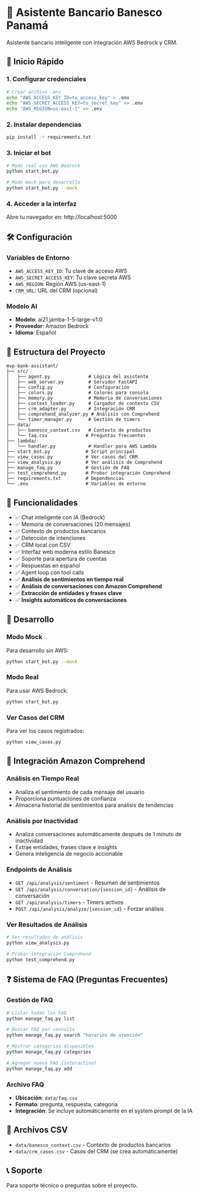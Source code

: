 # 🏦 Asistente Bancario Banesco Panamá

Asistente bancario inteligente con integración AWS Bedrock y CRM.

## 🚀 Inicio Rápido

### 1. Configurar credenciales
```bash
# Crear archivo .env
echo "AWS_ACCESS_KEY_ID=tu_access_key" > .env
echo "AWS_SECRET_ACCESS_KEY=tu_secret_key" >> .env
echo "AWS_REGION=us-east-1" >> .env
```

### 2. Instalar dependencias
```bash
pip install -r requirements.txt
```

### 3. Iniciar el bot
```bash
# Modo real con AWS Bedrock
python start_bot.py

# Modo mock para desarrollo
python start_bot.py --mock
```

### 4. Acceder a la interfaz
Abre tu navegador en: http://localhost:5000

## 🛠️ Configuración

### Variables de Entorno
- `AWS_ACCESS_KEY_ID`: Tu clave de acceso AWS
- `AWS_SECRET_ACCESS_KEY`: Tu clave secreta AWS  
- `AWS_REGION`: Región AWS (us-east-1)
- `CRM_URL`: URL del CRM (opcional)

### Modelo AI
- **Modelo**: ai21.jamba-1-5-large-v1:0
- **Proveedor**: Amazon Bedrock
- **Idioma**: Español

## 📁 Estructura del Proyecto

```
mvp-bank-assistant/
├── src/
│   ├── agent.py              # Lógica del asistente
│   ├── web_server.py         # Servidor FastAPI
│   ├── config.py             # Configuración
│   ├── colors.py             # Colores para consola
│   ├── memory.py             # Memoria de conversaciones
│   ├── context_loader.py     # Cargador de contexto CSV
│   ├── crm_adapter.py        # Integración CRM
│   ├── comprehend_analyzer.py # Análisis con Comprehend
│   └── timer_manager.py      # Gestión de timers
├── data/
│   ├── banesco_context.csv   # Contexto de productos
│   └── faq.csv              # Preguntas frecuentes
├── lambda/
│   └── handler.py            # Handler para AWS Lambda
├── start_bot.py             # Script principal
├── view_cases.py            # Ver casos del CRM
├── view_analysis.py         # Ver análisis de Comprehend
├── manage_faq.py            # Gestión de FAQ
├── test_comprehend.py       # Probar integración Comprehend
├── requirements.txt         # Dependencias
└── .env                     # Variables de entorno
```

## 🎯 Funcionalidades

- ✅ Chat inteligente con IA (Bedrock)
- ✅ Memoria de conversaciones (20 mensajes)
- ✅ Contexto de productos bancarios
- ✅ Detección de intenciones
- ✅ CRM local con CSV
- ✅ Interfaz web moderna estilo Banesco
- ✅ Soporte para apertura de cuentas
- ✅ Respuestas en español
- ✅ Agent loop con tool calls
- ✅ **Análisis de sentimientos en tiempo real**
- ✅ **Análisis de conversaciones con Amazon Comprehend**
- ✅ **Extracción de entidades y frases clave**
- ✅ **Insights automáticos de conversaciones**

## 🔧 Desarrollo

### Modo Mock
Para desarrollo sin AWS:
```bash
python start_bot.py --mock
```

### Modo Real
Para usar AWS Bedrock:
```bash
python start_bot.py
```

### Ver Casos del CRM
Para ver los casos registrados:
```bash
python view_cases.py
```

## 🧠 **Integración Amazon Comprehend**

### **Análisis en Tiempo Real**
- Analiza el sentimiento de cada mensaje del usuario
- Proporciona puntuaciones de confianza
- Almacena historial de sentimientos para análisis de tendencias

### **Análisis por Inactividad**
- Analiza conversaciones automáticamente después de 1 minuto de inactividad
- Extrae entidades, frases clave e insights
- Genera inteligencia de negocio accionable

### **Endpoints de Análisis**
- `GET /api/analysis/sentiment` - Resumen de sentimientos
- `GET /api/analysis/conversation/{session_id}` - Análisis de conversación
- `GET /api/analysis/timers` - Timers activos
- `POST /api/analysis/analyze/{session_id}` - Forzar análisis

### **Ver Resultados de Análisis**
```bash
# Ver resultados de análisis
python view_analysis.py

# Probar integración Comprehend
python test_comprehend.py
```

## ❓ **Sistema de FAQ (Preguntas Frecuentes)**

### **Gestión de FAQ**
```bash
# Listar todas las FAQ
python manage_faq.py list

# Buscar FAQ por consulta
python manage_faq.py search "horarios de atención"

# Mostrar categorías disponibles
python manage_faq.py categories

# Agregar nueva FAQ (interactivo)
python manage_faq.py add
```

### **Archivo FAQ**
- **Ubicación**: `data/faq.csv`
- **Formato**: pregunta, respuesta, categoria
- **Integración**: Se incluye automáticamente en el system prompt de la IA

## 📁 Archivos CSV

- `data/banesco_context.csv` - Contexto de productos bancarios
- `data/crm_cases.csv` - Casos del CRM (se crea automáticamente)

## 📞 Soporte

Para soporte técnico o preguntas sobre el proyecto.